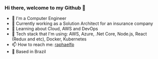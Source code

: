### Hi there, welcome to my Github 👋

- 📖 I'm a Computer Engineer
- 🔭 Currently working as a Solution Architect for an insurance company
- 🌱 Learning about Cloud, AWS and DevOps
- 🚀 Tech stack that I'm using: AWS, Azure, .Net Core, Node.js, React (Redux and etc), Docker, Kubernetes
- 📫 How to reach me: [raphaelfp](https://linkedin.com/in/raphaelfp)
- 🏡 Based in Brazil
